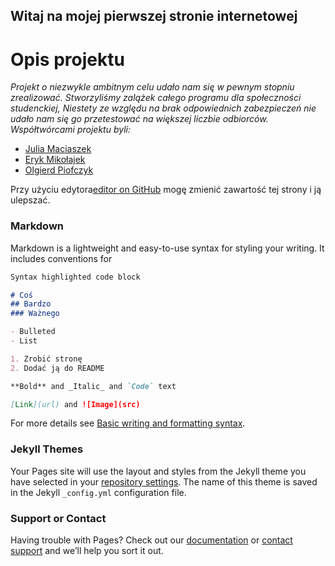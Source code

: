 ## Witaj na mojej pierwszej stronie internetowej

# Opis projektu

<i>Projekt o niezwykle ambitnym celu udało nam się w pewnym stopniu zrealizować. Stworzyliśmy zalążek całego programu dla społeczności studenckiej, Niestety ze względu na brak odpowiednich zabezpieczeń nie udało nam się go przetestować na większej liczbie odbiorców.
Współtwórcami projektu byli:</i>

- [Julia Maciaszek](https://github.com/julemac)
- [Eryk Mikołajek](https://github.com/Oloqq)
- [Olgierd Piofczyk](https://github.com/ErykMikolajek)





Przy użyciu edytora[editor on GitHub](https://github.com/kubijaku/kubijaku.github.io/edit/main/index.md) mogę zmienić zawartość tej strony i ją ulepszać.



### Markdown

Markdown is a lightweight and easy-to-use syntax for styling your writing. It includes conventions for

```markdown
Syntax highlighted code block

# Coś
## Bardzo
### Ważnego

- Bulleted
- List

1. Zrobić stronę
2. Dodać ją do README

**Bold** and _Italic_ and `Code` text

[Link](url) and ![Image](src)
```

For more details see [Basic writing and formatting syntax](https://docs.github.com/en/github/writing-on-github/getting-started-with-writing-and-formatting-on-github/basic-writing-and-formatting-syntax).

### Jekyll Themes

Your Pages site will use the layout and styles from the Jekyll theme you have selected in your [repository settings](https://github.com/kubijaku/kubijaku.github.io/settings/pages). The name of this theme is saved in the Jekyll `_config.yml` configuration file.

### Support or Contact

Having trouble with Pages? Check out our [documentation](https://docs.github.com/categories/github-pages-basics/) or [contact support](https://support.github.com/contact) and we’ll help you sort it out.
